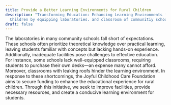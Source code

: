 ```yaml
---
title: Provide a Better Learning Environments for Rural Children
description: "Transforming Education: Enhancing Learning Environments for Rural
  Children by equipping laboratories. and classroom of communitiy schools"
draft: false
---
```

The laboratories in many community schools fall short of expectations. These schools often prioritize theoretical knowledge over practical learning, leaving students familiar with concepts but lacking hands-on experience. Additionally, inadequate facilities pose challenges to effective education. For instance, some schools lack well-equipped classrooms, requiring students to purchase their own desks—an expense many cannot afford. Moreover, classrooms with leaking roofs hinder the learning environment. In response to these shortcomings, the Joyful Childhood Care Foundation aims to secure funding to enhance the educational experience for rural children. Through this initiative, we seek to improve facilities, provide necessary resources, and create a conducive learning environment for students.
